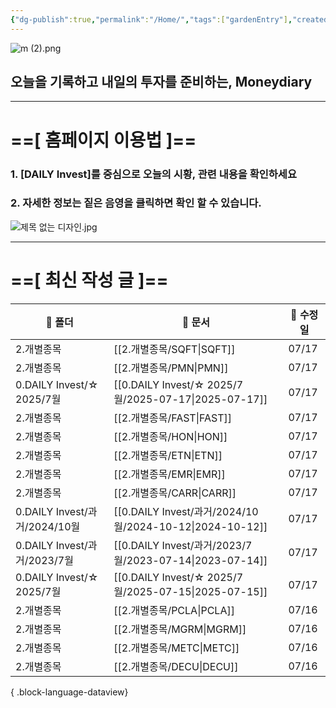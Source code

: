 ```yaml
---
{"dg-publish":true,"permalink":"/Home/","tags":["gardenEntry"],"created":"2025-06-09T13:40:49.286+09:00","updated":"2025-07-10T17:49:28.868+09:00"}
---
```


![m (2).png](/img/user/attachments/m%20(2).png)
## 오늘을 기록하고 내일의 투자를 준비하는, Moneydiary

------

# ==[ 홈페이지 이용법 ]==  

### 1. [DAILY Invest]를 중심으로 오늘의 시황, 관련 내용을 확인하세요

### 2. 자세한 정보는 짙은 음영을 클릭하면 확인 할 수 있습니다.

![제목 없는 디자인.jpg](/img/user/attachments/%EC%A0%9C%EB%AA%A9%20%EC%97%86%EB%8A%94%20%EB%94%94%EC%9E%90%EC%9D%B8.jpg)

----

# ==[ 최신 작성 글 ]==

| 📁 폴더                      | 📄 문서                                                    | 📅 수정일 |
| -------------------------- | -------------------------------------------------------- | ------ |
| 2.개별종목                     | [[2.개별종목/SQFT\|SQFT]]                                 | 07/17  |
| 2.개별종목                     | [[2.개별종목/PMN\|PMN]]                                   | 07/17  |
| 0.DAILY Invest/☆ 2025/7월   | [[0.DAILY Invest/☆ 2025/7월/2025-07-17\|2025-07-17]]   | 07/17  |
| 2.개별종목                     | [[2.개별종목/FAST\|FAST]]                                 | 07/17  |
| 2.개별종목                     | [[2.개별종목/HON\|HON]]                                   | 07/17  |
| 2.개별종목                     | [[2.개별종목/ETN\|ETN]]                                   | 07/17  |
| 2.개별종목                     | [[2.개별종목/EMR\|EMR]]                                   | 07/17  |
| 2.개별종목                     | [[2.개별종목/CARR\|CARR]]                                 | 07/17  |
| 0.DAILY Invest/과거/2024/10월 | [[0.DAILY Invest/과거/2024/10월/2024-10-12\|2024-10-12]] | 07/17  |
| 0.DAILY Invest/과거/2023/7월  | [[0.DAILY Invest/과거/2023/7월/2023-07-14\|2023-07-14]]  | 07/17  |
| 0.DAILY Invest/☆ 2025/7월   | [[0.DAILY Invest/☆ 2025/7월/2025-07-15\|2025-07-15]]   | 07/17  |
| 2.개별종목                     | [[2.개별종목/PCLA\|PCLA]]                                 | 07/16  |
| 2.개별종목                     | [[2.개별종목/MGRM\|MGRM]]                                 | 07/16  |
| 2.개별종목                     | [[2.개별종목/METC\|METC]]                                 | 07/16  |
| 2.개별종목                     | [[2.개별종목/DECU\|DECU]]                                 | 07/16  |

{ .block-language-dataview}

